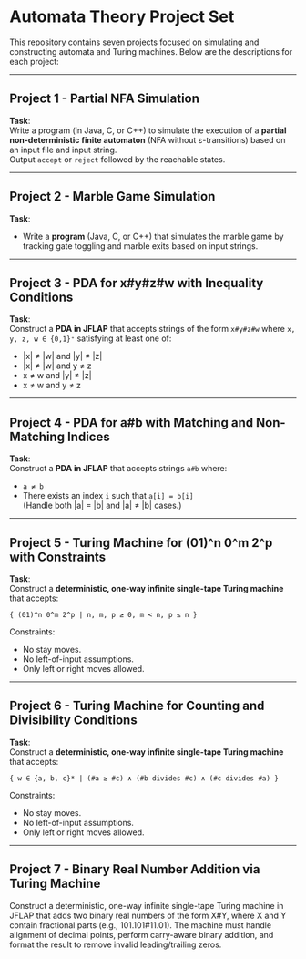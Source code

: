 # Automata Theory Project Set

This repository contains seven projects focused on simulating and constructing automata and Turing machines. Below are the descriptions for each project:

---

## Project 1 - Partial NFA Simulation

**Task**:  
Write a program (in Java, C, or C++) to simulate the execution of a **partial non-deterministic finite automaton** (NFA without ε-transitions) based on an input file and input string.  
Output `accept` or `reject` followed by the reachable states.

---

## Project 2 - Marble Game Simulation

**Task**:  
- Write a **program** (Java, C, or C++) that simulates the marble game by tracking gate toggling and marble exits based on input strings.

---

## Project 3 - PDA for x#y#z#w with Inequality Conditions

**Task**:  
Construct a **PDA in JFLAP** that accepts strings of the form `x#y#z#w` where `x, y, z, w ∈ {0,1}⁺` satisfying at least one of:
- |x| ≠ |w| and |y| ≠ |z|
- |x| ≠ |w| and y ≠ z
- x ≠ w and |y| ≠ |z|
- x ≠ w and y ≠ z

---

## Project 4 - PDA for a#b with Matching and Non-Matching Indices

**Task**:  
Construct a **PDA in JFLAP** that accepts strings `a#b` where:
- `a ≠ b`
- There exists an index `i` such that `a[i] = b[i]`  
(Handle both |a| = |b| and |a| ≠ |b| cases.)

---

## Project 5 - Turing Machine for (01)^n 0^m 2^p with Constraints

**Task**:  
Construct a **deterministic, one-way infinite single-tape Turing machine** that accepts:
```
{ (01)^n 0^m 2^p | n, m, p ≥ 0, m < n, p ≤ n }
```
Constraints:
- No stay moves.
- No left-of-input assumptions.
- Only left or right moves allowed.

---

## Project 6 - Turing Machine for Counting and Divisibility Conditions

**Task**:  
Construct a **deterministic, one-way infinite single-tape Turing machine** that accepts:
```
{ w ∈ {a, b, c}* | (#a ≥ #c) ∧ (#b divides #c) ∧ (#c divides #a) }
```
Constraints:
- No stay moves.
- No left-of-input assumptions.
- Only left or right moves allowed.

---

## Project 7 - Binary Real Number Addition via Turing Machine

Construct a deterministic, one-way infinite single-tape Turing machine in JFLAP that adds two binary real numbers of the form X#Y, where X and Y contain fractional parts (e.g., 101.101#11.01). The machine must handle alignment of decimal points, perform carry-aware binary addition, and format the result to remove invalid leading/trailing zeros.
